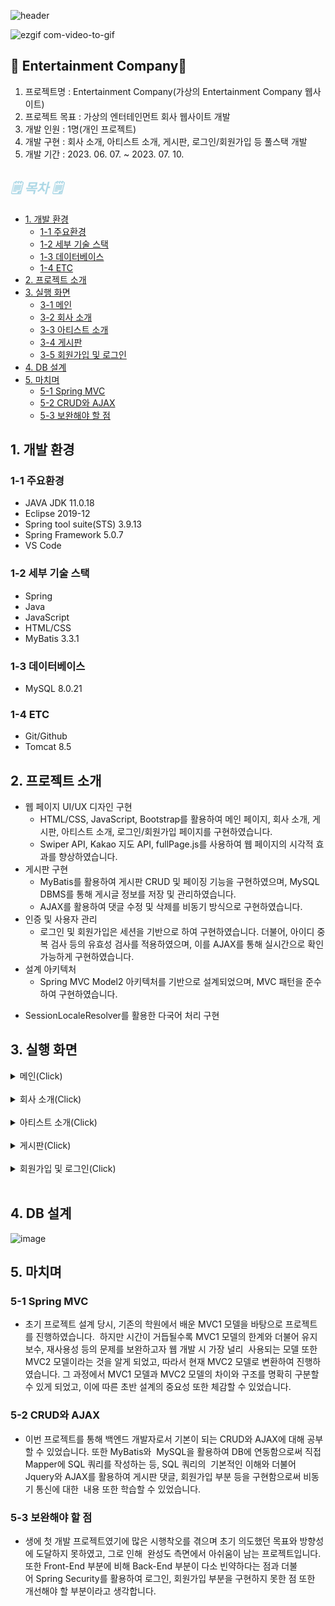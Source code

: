 ![header](https://capsule-render.vercel.app/api?type=waving&color=auto&height=200&section=header&text=Entertainment%20Company&fontSize=60)

![ezgif com-video-to-gif](https://github.com/jongkwon5/Entertainment/assets/137694287/967fc049-04ba-41c9-b871-0c795b8911d4)

## 🎁 Entertainment Company🎁 
1) 프로젝트명 : Entertainment Company(가상의 Entertainment Company 웹사이트)
2) 프로젝트 목표 :  가상의 엔터테인먼트 회사 웹사이트 개발
3) 개발 인원 : 1명(개인 프로젝트)
4) 개발 구현 : 회사 소개, 아티스트 소개, 게시판, 로그인/회원가입 등 풀스택 개발
5) 개발 기간 : 2023. 06. 07. ~ 2023. 07. 10.

## <span style="color:lightblue; font-style: italic;">🗒️ 목차 🗒️
* [1. 개발 환경](#1-개발-환경)
  - [1-1 주요환경](#1-1-주요환경)
  - [1-2 세부 기술 스택](#1-2-세부-기술-스택)
  - [1-3 데이터베이스](#1-3-데이터베이스)
  - [1-4 ETC](#1-4-etc)
* [2. 프로젝트 소개](#2-프로젝트-소개)
* [3. 실행 화면](#3-실행-화면)
  - [3-1 메인](#3-실행-화면)
  - [3-2 회사 소개](#3-실행-화면)
  - [3-3 아티스트 소개](#3-실행-화면)
  - [3-4 게시판](#3-실행-화면)
  - [3-5 회원가입 및 로그인](#3-실행-화면)
* [4. DB 설계](#4-db-설계)
* [5. 마치며](#5-마치며)
  - [5-1 Spring MVC](#5-1-spring-mvc)
  - [5-2 CRUD와 AJAX](#5-2-crud와-ajax)
  - [5-3 보완해야 할 점](#5-3-보완해야-할-점)

##  1. 개발 환경
### 1-1 주요환경
  + JAVA JDK 11.0.18
  + Eclipse 2019-12
  + Spring tool suite(STS) 3.9.13
  + Spring Framework 5.0.7
  + VS Code
### 1-2 세부 기술 스택
  + Spring
  + Java
  + JavaScript
  + HTML/CSS
  + MyBatis 3.3.1
### 1-3 데이터베이스
  + MySQL 8.0.21
### 1-4 ETC
  + Git/Github
  + Tomcat 8.5

## 2. 프로젝트 소개
+ 웹 페이지 UI/UX 디자인 구현
  + HTML/CSS, JavaScript, Bootstrap를 활용하여 메인 페이지, 회사 소개, 게시판, 아티스트 소개, 로그인/회원가입 페이지를 구현하였습니다.
  + Swiper API, Kakao 지도 API, fullPage.js를 사용하여 웹 페이지의 시각적 효과를 향상하였습니다.
+ 게시판 구현
  + MyBatis를 활용하여 게시판 CRUD 및 페이징 기능을 구현하였으며, MySQL DBMS를 통해 게시글 정보를 저장 및 관리하였습니다.
  + AJAX를 활용하여 댓글 수정 및 삭제를 비동기 방식으로 구현하였습니다.
+ 인증 및 사용자 관리
  + 로그인 및 회원가입은 세션을 기반으로 하여 구현하였습니다. 더불어, 아이디 중복 검사 등의 유효성 검사를 적용하였으며, 이를 AJAX를 통해 실시간으로 확인 가능하게 구현하였습니다.
+ 설계 아키텍처
  + Spring MVC Model2 아키텍처를 기반으로 설계되었으며, MVC 패턴을 준수하여 구현하였습니다. 
 * SessionLocaleResolver를 활용한 다국어 처리 구현

## 3. 실행 화면
   <details>
    <summary>메인(Click)</summary>   

  **1. 메인 페이지 (1/3)**
![image](https://github.com/jongkwon5/TravelTogether/assets/137694287/024293e7-4750-41a9-a40e-dbdf2e9c98d2)

HTML/CSS/JavaScript(Swiper API)를 활용하여 메인 페이지의 UI/UX를 구현하였습니다.
     
  **2. 메인 페이지 (2/3)** 
![image](https://github.com/jongkwon5/TravelTogether/assets/137694287/97dd0d61-ed72-4bbf-bafb-198e0fe18e81)
     
  **3. 메인 페이지 (3/3)** 
  ![image](https://github.com/jongkwon5/TravelTogether/assets/137694287/a191463d-70c0-4495-a694-ad871129b0f5)
  SessionLocaleResolver를 활용해 메인 페이지의 다국어 처리를 구현하였습니다.
  </details>
  <br/>   

  <details>
    <summary>회사 소개(Click)</summary>   

**1. 회사 소개 (1/5)**
![image](https://github.com/jongkwon5/TravelTogether/assets/137694287/df531d25-72b0-4193-a5d5-1172aff6cbd3)
Fullpags.js를 활용해 스크롤하면 페이지 단위로 움직이는 페이지를 구현하였습니다. <br/>  
**2. 회사 소개 (2/5)**
![image](https://github.com/jongkwon5/TravelTogether/assets/137694287/8f5f2a0f-48d1-470a-b269-718789432919)
Swiper API를 활용해 앨범 소개 UI/UX를 구현하였습니다.<br/>  
**3. 회사 소개 (3/5)**
![image](https://github.com/jongkwon5/TravelTogether/assets/137694287/84e8df66-6444-4e4c-ae72-18da74d92485) 
JQUERY를 활용해 해당 앨범 클릭시 팝업창에 해당 가수의 사진이 나타나도록 하였습니다. <br/>  
**4. 회사 소개 (4/5)**
![image](https://github.com/jongkwon5/TravelTogether/assets/137694287/3e0b75cf-819a-4b2d-9f19-6d70d752138d) <br/>  
**5. 회사 소개 (5/5)**
![image](https://github.com/jongkwon5/TravelTogether/assets/137694287/3d99feab-7bdd-4913-a338-8bf2fc9e205f)
Kakao 지도 API를 활용하여 해당 주소의 좌표 및 마커를 표시하였습니다.

  </details>
  <br/>   
    <details>
    <summary>아티스트 소개(Click)</summary>   
  
**1. 아티스트 소개** 
![image](https://github.com/jongkwon5/TravelTogether/assets/137694287/db73e357-ffde-4726-8e96-a4b2ad718052)
Bootstrap을 활용하여 UI/UX를 구현하였습니다.
  </details>
  <br/>   
      <details>
    <summary>게시판(Click)</summary>   
  
**1. 게시판 (1/4)** 
![image](https://github.com/jongkwon5/TravelTogether/assets/137694287/7c51fbc3-8210-47e8-9b75-10e9855c3a7f)
MyBatis를 활용하여 게시판 페이징 처리 및 특정 게시글 검색 로직 등을 구현하였습니다.

**2. 게시판 (2/4)**<br/>
![image](https://github.com/jongkwon5/TravelTogether/assets/137694287/bf919cf1-7465-4f2c-a443-dc6e66418025)<br/>  특정 키워드를 검색하여 해당 내용에 맞는 게시물을 조회할 수 있습니다. 

**3. 게시판 (3/4)**<br/>
![image](https://github.com/jongkwon5/TravelTogether/assets/137694287/c4d82bf1-3f8d-4e53-857f-959f1fb02dcd)<br/>  게시글 삭제, 수정 및 AJAX를 통한 비동기식 댓글 입력, 삭제, 수정을 구현하였습니다.

**4. 게시판 (4/4)**<br/>
![image](https://github.com/jongkwon5/TravelTogether/assets/137694287/93a461cb-5e34-46c5-beb4-f8d837e1d660)
![image](https://github.com/jongkwon5/TravelTogether/assets/137694287/a3a5646d-7644-4679-8113-5e71cede06a2)
<br/>  게시글, 댓글 삭제 및 수정시 비밀번호 확인 로직을 구현하였습니다.
  </details>
  <br/>   
    <details>
    <summary>회원가입 및 로그인(Click)</summary>   
  
**1. 회원가입 (1/2)** </br>
![image](https://github.com/jongkwon5/TravelTogether/assets/137694287/38fcdb60-17f2-4141-b78c-7297c0924216)
</br>세션 기반의 로그인, 회원가입 기능 및 회원 가입 시 AJAX를 통한 아이디 중복, 비밀번호 확인에 대한 유효성 검사를 구현하였습니다.

**2. 회원가입 (2/2)**<br/>
![image](https://github.com/jongkwon5/TravelTogether/assets/137694287/690534d6-d047-4ee1-9155-3781dc2e04fb)<br/>
![image](https://github.com/jongkwon5/TravelTogether/assets/137694287/4d1e8062-e5ac-4f58-866b-9df308c83dfe)</br>
회원가입시 아이디가 중복일 경우 AJAX를 활용해 하단 안내 문구가 변경되도록 구현하였습니다.

**3. 로그인**<br/>
![image](https://github.com/jongkwon5/TravelTogether/assets/137694287/f56a13ac-4446-4340-af10-ab3fb100a6d8)<br/> 

  </details>
  <br/>   
  
## 4. DB 설계
  ![image](https://github.com/jongkwon5/TravelTogether/assets/137694287/ae557c08-4b78-4c76-8bf2-f6ed4a59d239)

##  5. 마치며
### 5-1 Spring MVC
  + 초기 프로젝트 설계 당시, 기존의 학원에서 배운 MVC1 모델을 바탕으로 프로젝트를 진행하였습니다. 
하지만 시간이 거듭될수록 MVC1 모델의 한계와 더불어 유지 보수, 재사용성 등의 문제를 보완하고자 웹 개발 시 가장 널리 
사용되는 모델 또한 MVC2 모델이라는 것을 알게 되었고, 따라서 현재 MVC2 모델로 변환하여 진행하였습니다.
그 과정에서 MVC1 모델과 MVC2 모델의 차이와 구조를 명확히 구분할 수 있게 되었고, 이에 따른 초반 설계의 중요성 또한
체감할 수 있었습니다. 

### 5-2 CRUD와 AJAX
 + 이번 프로젝트를 통해 백엔드 개발자로서 기본이 되는 CRUD와 AJAX에 대해 공부할 수 있었습니다.
또한 MyBatis와  MySQL을 활용하여 DB에 연동함으로써 직접 Mapper에 SQL 쿼리를 작성하는 등, SQL 쿼리의 
기본적인 이해와 더불어 Jquery와 AJAX를 활용하여 게시판 댓글, 회원가입 부분 등을 구현함으로써 비동기 통신에 대한 
내용 또한 학습할 수 있었습니다. 

### 5-3 보완해야 할 점
+ 생에 첫 개발 프로젝트였기에 많은 시행착오를 겪으며 초기 의도했던 목표와 방향성에 도달하지 못하였고, 그로 인해 
완성도 측면에서 아쉬움이 남는 프로젝트입니다. 또한 Front-End 부분에 비해 Back-End 부분이 다소 빈약하다는 점과
더불어 Spring Security를 활용하여 로그인, 회원가입 부분을 구현하지 못한 점 또한 개선해야 할 부분이라고 생각합니다.
